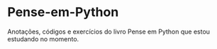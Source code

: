 # Pense-em-Python
Anotações, códigos e exercícios do livro Pense em Python que estou estudando no momento. 

